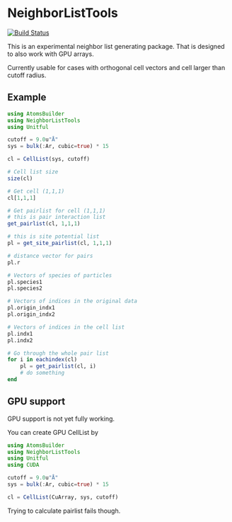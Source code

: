 # NeighborListTools

[![Build Status](https://github.com/tjjarvinen/NeighborListTools.jl/actions/workflows/CI.yml/badge.svg?branch=main)](https://github.com/tjjarvinen/NeighborListTools.jl/actions/workflows/CI.yml?query=branch%3Amain)

This is an experimental neighbor list generating package.
That is designed to also work with GPU arrays.

Currently usable for cases with orthogonal cell vectors and cell larger than cutoff radius.

## Example

```julia
using AtomsBuilder
using NeighborListTools
using Unitful

cutoff = 9.0u"Å"
sys = bulk(:Ar, cubic=true) * 15

cl = CellList(sys, cutoff)

# Cell list size
size(cl)

# Get cell (1,1,1)
cl[1,1,1]

# Get pairlist for cell (1,1,1)
# this is pair interaction list
get_pairlist(cl, 1,1,1)

# this is site potential list
pl = get_site_pairlist(cl, 1,1,1)

# distance vector for pairs
pl.r        

# Vectors of species of particles
pl.species1
pl.species2

# Vectors of indices in the original data
pl.origin_indx1
pl.origin_indx2

# Vectors of indices in the cell list
pl.indx1
pl.indx2

# Go through the whole pair list
for i in eachindex(cl)
    pl = get_pairlist(cl, i)
    # do something
end
```

## GPU support

GPU support is not yet fully working.

You can create GPU CellList by

```julia
using AtomsBuilder
using NeighborListTools
using Unitful
using CUDA

cutoff = 9.0u"Å"
sys = bulk(:Ar, cubic=true) * 15

cl = CellList(CuArray, sys, cutoff)
```

Trying to calculate pairlist fails though.
